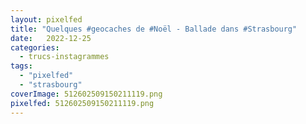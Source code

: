 ```yaml
---
layout: pixelfed
title: "Quelques #geocaches de #Noël - Ballade dans #Strasbourg"
date:   2022-12-25
categories: 
  - trucs-instagrammes
tags: 
  - "pixelfed"
  - "strasbourg"
coverImage: 512602509150211119.png
pixelfed: 512602509150211119.png
---
```

